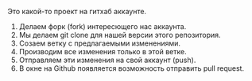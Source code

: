 Это какой-то проект на гитхаб аккаунте.


1. Делаем форк (fork) интересющего нас аккаунта.
2. Мы делаем git clone для нашей версии этого репозитория.
3. Созаем ветку с предлагаемыми изменениями.
4. Производим все изменения только в этой ветке.
5. Отправляем эти изменения на свой аккаунт (push).
6. В окне на Github появляется возможность отправить pull request.